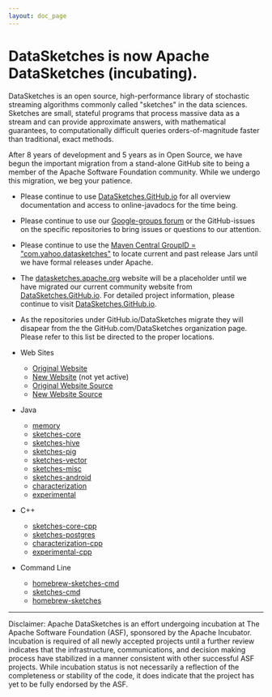 ```yaml
---
layout: doc_page
---
```


# DataSketches is now Apache DataSketches (incubating). 

DataSketches is an open source, high-performance library of stochastic streaming algorithms commonly called "sketches" in the data sciences. Sketches are small, stateful programs that process massive data as a stream and can provide approximate answers, with mathematical guarantees, to computationally difficult queries orders-of-magnitude faster than traditional, exact methods.

After 8 years of development and 5 years as in Open Source, we have begun the important migration from a stand-alone GitHub site to being a member of the Apache Software Foundation community.  While we undergo this migration, we beg your patience. 

* Please continue to use [DataSketches.GitHub.io](http://datasketches.github.io) for all overview documentation and access to online-javadocs for the time being.

* Please continue to use our [Google-groups forum](https://groups.google.com/forum/#!forum/sketches-user) or the GitHub-issues on the specific repositories to bring issues or questions to our attention. 

* Please continue to use the [Maven Central GroupID = "com.yahoo.datasketches"](https://search.maven.org/classic/#search%7Cga%7C1%7Cg%3A%20com.yahoo.datasketches) to locate current and past release Jars until we have formal releases under Apache. 

* The [datasketches.apache.org](http://datasketches.apache.org) website will be a placeholder until we have migrated our current community website from [DataSketches.GitHub.io](http://DataSketches.GitHub.io). For  detailed project information, please continue to visit [DataSketches.GitHub.io](http://DataSketches.GitHub.io).

* As the repositories under GitHub.io/DataSketches migrate they will disapear from the the GitHub.com/DataSketches organization page. Please refer to this list be directed to the proper locations.

* Web Sites
  * [Original Website](http://DataSketches.GitHub.io)
  * [New Website](http://datasketches.apache.org) (not yet active)
  * [Original Website Source](https://github.com/DataSketches/DataSketches.github.io)
  * [New Website Source](https://github.com/apache/incubator-datasketches)

* Java
  * [memory](https://github.com/DataSketches/memory)
  * [sketches-core](https://github.com/DataSketches/sketches-core)
  * [sketches-hive](https://github.com/DataSketches/sketches-hive)
  * [sketches-pig](https://github.com/DataSketches/sketches-pig)
  * [sketches-vector](https://github.com/DataSketches/sketches-vector)
  * [sketches-misc](https://github.com/DataSketches/sketches-misc)
  * [sketches-android](https://github.com/DataSketches/sketches-android)
  * [characterization](https://github.com/DataSketches/characterization)
  * [experimental](https://github.com/DataSketches/experimental)

* C++
  * [sketches-core-cpp](https://github.com/DataSketches/sketches-core-cpp)
  * [sketches-postgres](https://github.com/DataSketches/sketches-postgres)
  * [characterization-cpp](https://github.com/DataSketches/characterization-cpp)
  * [experimental-cpp](https://github.com/DataSketches/experimental-cpp)

* Command Line
  * [homebrew-sketches-cmd](https://github.com/DataSketches/homebrew-sketches-cmd)
  * [sketches-cmd](https://github.com/DataSketches/sketches-cmd)
  * [homebrew-sketches](https://github.com/DataSketches/homebrew-sketches)

-----

Disclaimer: Apache DataSketches is an effort undergoing incubation at The Apache Software Foundation (ASF), sponsored by the Apache Incubator. Incubation is required of all newly accepted projects until a further review indicates that the infrastructure, communications, and decision making process have stabilized in a manner consistent with other successful ASF projects. While incubation status is not necessarily a reflection of the completeness or stability of the code, it does indicate that the project has yet to be fully endorsed by the ASF.
